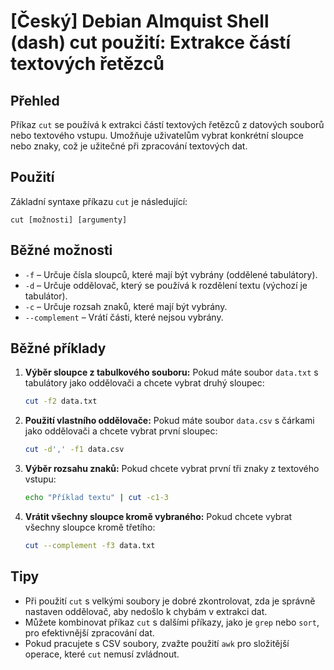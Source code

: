 # [Český] Debian Almquist Shell (dash) cut použití: Extrakce částí textových řetězců

## Přehled
Příkaz `cut` se používá k extrakci částí textových řetězců z datových souborů nebo textového vstupu. Umožňuje uživatelům vybrat konkrétní sloupce nebo znaky, což je užitečné při zpracování textových dat.

## Použití
Základní syntaxe příkazu `cut` je následující:

```
cut [možnosti] [argumenty]
```

## Běžné možnosti
- `-f` – Určuje čísla sloupců, které mají být vybrány (oddělené tabulátory).
- `-d` – Určuje oddělovač, který se používá k rozdělení textu (výchozí je tabulátor).
- `-c` – Určuje rozsah znaků, které mají být vybrány.
- `--complement` – Vrátí části, které nejsou vybrány.

## Běžné příklady
1. **Výběr sloupce z tabulkového souboru:**
   Pokud máte soubor `data.txt` s tabulátory jako oddělovači a chcete vybrat druhý sloupec:
   ```bash
   cut -f2 data.txt
   ```

2. **Použití vlastního oddělovače:**
   Pokud máte soubor `data.csv` s čárkami jako oddělovači a chcete vybrat první sloupec:
   ```bash
   cut -d',' -f1 data.csv
   ```

3. **Výběr rozsahu znaků:**
   Pokud chcete vybrat první tři znaky z textového vstupu:
   ```bash
   echo "Příklad textu" | cut -c1-3
   ```

4. **Vrátit všechny sloupce kromě vybraného:**
   Pokud chcete vybrat všechny sloupce kromě třetího:
   ```bash
   cut --complement -f3 data.txt
   ```

## Tipy
- Při použití `cut` s velkými soubory je dobré zkontrolovat, zda je správně nastaven oddělovač, aby nedošlo k chybám v extrakci dat.
- Můžete kombinovat příkaz `cut` s dalšími příkazy, jako je `grep` nebo `sort`, pro efektivnější zpracování dat.
- Pokud pracujete s CSV soubory, zvažte použití `awk` pro složitější operace, které `cut` nemusí zvládnout.